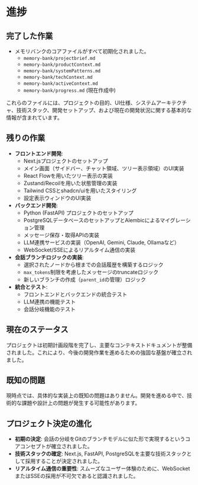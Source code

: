 # 進捗

## 完了した作業

*   メモリバンクのコアファイルがすべて初期化されました。
    *   `memory-bank/projectbrief.md`
    *   `memory-bank/productContext.md`
    *   `memory-bank/systemPatterns.md`
    *   `memory-bank/techContext.md`
    *   `memory-bank/activeContext.md`
    *   `memory-bank/progress.md` (現在作成中)

これらのファイルには、プロジェクトの目的、UI仕様、システムアーキテクチャ、技術スタック、開発セットアップ、および現在の開発状況に関する基本的な情報が含まれています。

## 残りの作業

*   **フロントエンド開発**:
    *   Next.jsプロジェクトのセットアップ
    *   メイン画面（サイドバー、チャット領域、ツリー表示領域）のUI実装
    *   React Flowを用いたツリー表示の実装
    *   Zustand/Recoilを用いた状態管理の実装
    *   Tailwind CSSとshadcn/uiを用いたスタイリング
    *   設定表示ウィンドウのUI実装
*   **バックエンド開発**:
    *   Python (FastAPI) プロジェクトのセットアップ
    *   PostgreSQLデータベースのセットアップとAlembicによるマイグレーション管理
    *   メッセージ保存・取得APIの実装
    *   LLM連携サービスの実装（OpenAI, Gemini, Claude, Ollamaなど）
    *   WebSocket/SSEによるリアルタイム通信の実装
*   **会話ブランチロジックの実装**:
    *   選択されたノードから根までの会話履歴を構築するロジック
    *   `max_tokens`制限を考慮したメッセージのtruncateロジック
    *   新しいブランチの作成（`parent_id`の管理）ロジック
*   **統合とテスト**:
    *   フロントエンドとバックエンドの統合テスト
    *   LLM連携の機能テスト
    *   会話分岐機能のテスト

## 現在のステータス

プロジェクトは初期計画段階を完了し、主要なコンテキストドキュメントが整備されました。これにより、今後の開発作業を進めるための強固な基盤が確立されました。

## 既知の問題

現時点では、具体的な実装上の既知の問題はありません。開発を進める中で、技術的な課題や設計上の問題が発生する可能性があります。

## プロジェクト決定の進化

*   **初期の決定**: 会話の分岐をGitのブランチモデルに似た形で実現するというコアコンセプトが確立されました。
*   **技術スタックの確定**: Next.js, FastAPI, PostgreSQLを主要な技術スタックとして採用することが決定されました。
*   **リアルタイム通信の重要性**: スムーズなユーザー体験のために、WebSocketまたはSSEの採用が不可欠であると認識されました。
